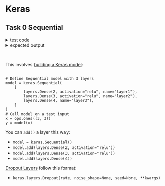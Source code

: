 # Keras


## Task 0 Sequential

<details>
  <summary>test code</summary>
  
  ```python
  #!/usr/bin/env python3

  # Force Seed - fix for Keras
  SEED = 0

  import os
  os.environ['PYTHONHASHSEED'] = str(SEED)
  import random
  random.seed(SEED)
  import numpy as np
  np.random.seed(SEED)
  import tensorflow as tf
  tf.random.set_seed(SEED)
  import tensorflow.keras as K

  build_model = __import__('0-sequential').build_model

  if __name__ == '__main__':
      network = build_model(784, [256, 256, 10], ['tanh', 'tanh', 'softmax'], 0.001, 0.95)
      network.summary()
      print(network.losses)

```
</details>
<details>
  <summary>expected output</summary>
    
  ```python
Model: "sequential"
_________________________________________________________________
Layer (type)                 Output Shape              Param #   
=================================================================
dense (Dense)                (None, 256)               200960    
_________________________________________________________________
dropout (Dropout)            (None, 256)               0         
_________________________________________________________________
dense_1 (Dense)              (None, 256)               65792     
_________________________________________________________________
dropout_1 (Dropout)          (None, 256)               0         
_________________________________________________________________
dense_2 (Dense)              (None, 10)                2570      
=================================================================
Total params: 269,322
Trainable params: 269,322
Non-trainable params: 0
_________________________________________________________________
[<tf.Tensor: shape=(), dtype=float32, numpy=0.5120259>, <tf.Tensor: shape=(), dtype=float32, numpy=0.5118243>, <tf.Tensor: shape=(), dtype=float32, numpy=0.020181004>]

```
</details>

&nbsp;

This involves [building a Keras model](https://keras.io/guides/sequential_model/):
```

# Define Sequential model with 3 layers
model = keras.Sequential(
    [
        layers.Dense(2, activation="relu", name="layer1"),
        layers.Dense(3, activation="relu", name="layer2"),
        layers.Dense(4, name="layer3"),
    ]
)
# Call model on a test input
x = ops.ones((3, 3))
y = model(x)
```

You can `add()` a layer this way:
* `model = keras.Sequential()`
* `model.add(layers.Dense(2, activation="relu"))`
* `model.add(layers.Dense(3, activation="relu"))`
* `model.add(layers.Dense(4))`

[Dropout Layers](https://keras.io/api/layers/regularization_layers/dropout/) follow this format:
* `keras.layers.Dropout(rate, noise_shape=None, seed=None, **kwargs)`
